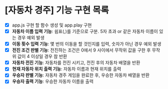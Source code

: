 # [자동차 경주] 기능 구현 목록

- [x] app.js 구현 할 함수 생성 및 app.play 구현
- [x] **자동차 이름 입력 기능**: 쉼표(,)를 기준으로 구분. 5자 초과 or 같은 자동차 이름이 있는 경우 예외 발생
- [x] **이동 횟수 입력 기능**: 몇 번의 이동을 할 것인지를 입력, 숫자가 아닌 경우 예외 발생
- [x] **전진 조건 판별 기능**: 전진하는 조건은 0에서 9 사이에서 무작위 값을 구한 후 무작위 값이 4 이상일 경우 참 반환
- [x] **자동차 전진 기능**: 자동차를 전진 시키고, 전진 후의 자동차 배열을 반환
- [x] **현재 자동차 위치 출력 기능**: 자동차 이름과 현재 위치를 출력
- [x] **우승자 판별 기능**: 자동차 경주 게임을 완료한 후, 우승한 자동차 배열을 반환
- [x] **우승자 출력 기능**: 우승한 자동차 이름을 출력